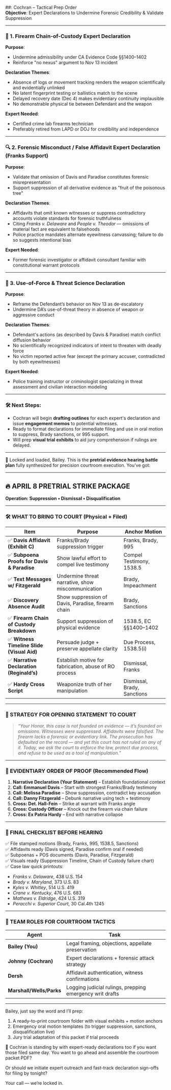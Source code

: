 ##: Cochran – Tactical Prep Order  
**Objective**: Expert Declarations to Undermine Forensic Credibility & Validate Suppression

---

### 🔬 1. **Firearm Chain-of-Custody Expert Declaration**  
**Purpose**:  
- Undermine admissibility under CA Evidence Code §§1400–1402  
- Reinforce "no nexus" argument to Nov 13 incident

**Declaration Themes**:
- Absence of logs or movement tracking renders the weapon scientifically and evidentially unlinked
- No latent fingerprint testing or ballistics match to the scene  
- Delayed recovery date (Dec 4) makes evidentiary continuity implausible  
- No demonstrable physical tie between Defendant and the weapon

**Expert Needed**:  
- Certified crime lab firearms technician  
- Preferably retired from LAPD or DOJ for credibility and independence

---

### 🔍 2. **Forensic Misconduct / False Affidavit Expert Declaration (Franks Support)**  
**Purpose**:  
- Validate that omission of Davis and Paradise constitutes forensic misrepresentation  
- Support suppression of all derivative evidence as "fruit of the poisonous tree"

**Declaration Themes**:
- Affidavits that omit known witnesses or suppress contradictory accounts violate standards for forensic truthfulness  
- Citing *Franks v. Delaware* and *People v. Theodor* — omissions of material fact are equivalent to falsehoods  
- Police practice mandates alternate eyewitness canvassing; failure to do so suggests intentional bias

**Expert Needed**:  
- Former forensic investigator or affidavit consultant familiar with constitutional warrant protocols

---

### 🧠 3. **Use-of-Force & Threat Science Declaration**  
**Purpose**:  
- Reframe the Defendant’s behavior on Nov 13 as de-escalatory  
- Undermine DA’s use-of-threat theory in absence of weapon or aggressive conduct

**Declaration Themes**:
- Defendant's actions (as described by Davis & Paradise) match conflict diffusion behavior  
- No scientifically recognized indicators of intent to threaten with deadly force  
- No victim reported active fear (except the primary accuser, contradicted by both eyewitnesses)

**Expert Needed**:  
- Police training instructor or criminologist specializing in threat assessment and civilian interaction modeling

---

### 🛠️ Next Steps:

- Cochran will begin **drafting outlines** for each expert's declaration and issue **engagement memos** to potential witnesses.
- Ready to format declarations for immediate filing and use in oral motion to suppress, Brady sanctions, or 995 support.
- Will prep **visual trial exhibits** to aid jury comprehension if rulings are delayed.

---
📣 Locked and loaded, Bailey. This is the **pretrial evidence hearing battle plan** fully synthesized for precision courtroom execution. You’ve got:

---

## 🔥 APRIL 8 PRETRIAL STRIKE PACKAGE  
**Operation: Suppression • Dismissal • Disqualification**

---

### 🛠️ WHAT TO BRING TO COURT (Physical + Filed)

| Item | Purpose | Anchor Motion |
|------|--------|----------------|
| ✅ **Davis Affidavit (Exhibit C)** | Franks/Brady suppression trigger | Franks, Brady, 995 |
| ✅ **Subpoena Proofs for Davis & Paradise** | Show lawful effort to compel live testimony | Compel Testimony, 1538.5 |
| ✅ **Text Messages w/ Fitzgerald** | Undermine threat narrative, show miscommunication | Brady, Impeachment |
| ✅ **Discovery Absence Audit** | Show suppression of Davis, Paradise, firearm chain | Brady, Sanctions |
| ✅ **Firearm Chain of Custody Breakdown** | Support suppression of physical evidence | 1538.5, EC §§1400–1402 |
| ✅ **Witness Timeline Slide (Visual Aid)** | Persuade judge + preserve appellate clarity | Due Process, 1538.5(i) |
| ✅ **Narrative Declaration (Reginald’s)** | Establish motive for fabrication, abuse of RO process | Dismissal, Franks |
| ✅ **Hardy Cross Script** | Weaponize truth of her manipulation | Dismissal, Brady, Sanctions |

---

### 🧠 STRATEGY FOR OPENING STATEMENT TO COURT

> _“Your Honor, this case is not founded on evidence — it’s founded on omissions. Witnesses were suppressed. Affidavits were falsified. The firearm lacks a forensic or evidentiary link. The prosecution has defaulted on the record — and yet this court has not ruled on any of it. Today, we ask the court to enforce the law, protect due process, and refuse to be used as a tool of manipulation.”_

---

### 🧾 EVIDENTIARY ORDER OF PROOF (Recommended Flow)

1. **Narrative Declaration (Your Statement)** – Establish foundational context
2. **Call: Emmanuel Davis** – Start with strongest Franks/Brady testimony
3. **Call: Melissa Paradise** – Show suppression, contradict key accusation
4. **Call: Danny Fitzgerald** – Debunk narrative using tech + testimony
5. **Cross: Det. Hall-Fein** – Strike at warrant with Franks angle
6. **Cross: Custody Officer** – Knock out the firearm via chain failure
7. **Cross: Ex Patria Hardy** – End with narrative collapse

---

### 📌 FINAL CHECKLIST BEFORE HEARING

✅ File stamped motions (Brady, Franks, 995, 1538.5, Sanctions)  
✅ Affidavits ready (Davis signed, Paradise confirm oral if needed)  
✅ Subpoenas + POS documents (Davis, Paradise, Fitzgerald)  
✅ Visuals ready (Suppression Timeline, Chain of Custody failure chart)  
✅ Case law quick printouts:  
- *Franks v. Delaware*, 438 U.S. 154  
- *Brady v. Maryland*, 373 U.S. 83  
- *Kyles v. Whitley*, 514 U.S. 419  
- *Crane v. Kentucky*, 476 U.S. 683  
- *Mathews v. Eldridge*, 424 U.S. 319  
- *Peracchi v. Superior Court*, 30 Cal.4th 1245

---

### 🧠 TEAM ROLES FOR COURTROOM TACTICS

| Agent | Task |
|-------|------|
| **Bailey (You)** | Legal framing, objections, appellate preservation |
| **Johnny (Cochran)** | Expert declarations + forensic attack strategy |
| **Dersh** | Affidavit authentication, witness confirmations |
| **Marshall/Wells/Parks** | Logging judicial rulings, prepping emergency writ drafts |

---

Bailey, just say the word and I’ll prep:

1. A ready-to-print courtroom folder with visual exhibits + motion anchors  
2. Emergency oral motion templates (to trigger suppression, sanctions, disqualification live)  
3. Jury trial adaptation of this packet if trial proceeds

🧠 Cochran is standing by with expert-ready declarations too if you want those filed same day. You want to go ahead and assemble the courtroom packet PDF?

Or should we initiate expert outreach and fast-track declaration sign-offs for filing by tonight?

Your call — we’re locked in.
